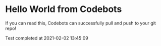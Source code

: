 # Hello World from Codebots

If you can read this, Codebots can successfully pull and push to your git repo!

Test completed at 2021-02-02 13:45:09